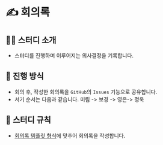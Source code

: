 # ✍️ 회의록

## 💁‍♀️ 스터디 소개

- 스터디를 진행하며 이루어지는 의사결정을 기록합니다.

## 📖 진행 방식

- 회의 후, 작성한 회의록을 `GitHub`의 `Issues` 기능으로 공유합니다.
- 서기 순서는 다음과 같습니다.
  미림 -> 보경 -> 영은-> 정욱
    

## 💬 스터디 규칙

- [회의록 템플릿 형식](.github/ISSUE_TEMPLATE/회의록-템플릿.md)에 맞추어 회의록을 작성합니다.
